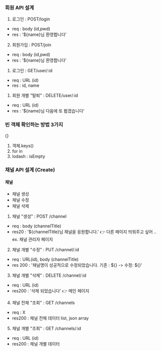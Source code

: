 ### 회원 API 설계

1. 로그인 : POST/login

- req : body (id,pwd)
- res : '${name}님 환영합니다'

2. 회원가입 : POST/join

- req : body (id,pwd)
- res : '${name}님 환영합니다'

1. 로그인 : GET/user/:id

- req : URL (id)
- res : id, name

1. 회원 개별 "탈퇴" : DELETE/user/:id

- req : URL (id)
- res : '${name}님 다음에 또 뵙겠습니다'

### 빈 객체 확인하는 방법 3가지

{}

1. 객체.keys()
2. for in
3. lodash : isEmpty

### 채널 API 설계 (Create)

#### 채널

- 채널 생성
- 채널 수정
- 채널 삭제

1. 채널 "생성" : POST /channel

- req : body (channelTitle)
- res20 : '${channelTitle}님 채널을 응원합니다.' 👉 다른 페이지 띄워주고 싶어 .. ex. 채널 관리자 페이지

2. 채널 개별 "수정" : PUT /channel/:id

- req : URL(id), body (channelTitle)
- res 200 : '채널명이 성공적으로 수정되었습니다. 기존 : ${} -> 수정: ${}'

3. 채널 개별 "삭제" : DELETE /channel/:id

- req : URL (id)
- res200 : '삭제 되었습니다' 👉 메인 페이지

4. 채널 전체 "조회" : GET /channels

- req : X
- res200 : 채널 전체 데이터 list, json array

5. 채널 개별 "조회" : GET /channels/:id

- req : URL (id)
- res200 : 채널 개별 데이터
